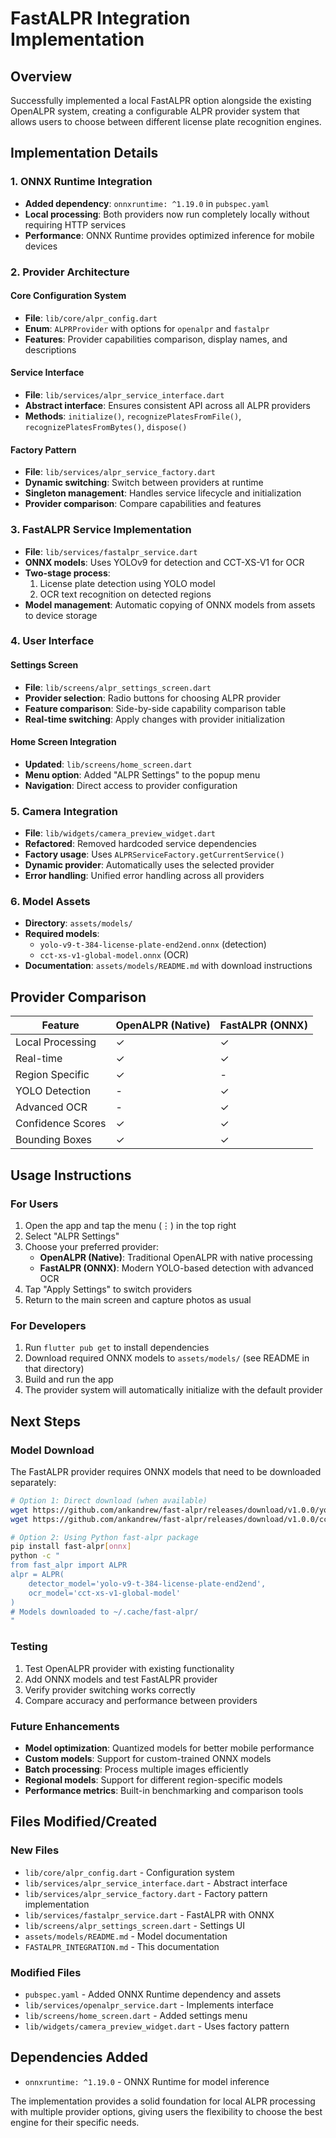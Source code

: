 # FastALPR Integration Implementation

## Overview

Successfully implemented a local FastALPR option alongside the existing OpenALPR system, creating a configurable ALPR provider system that allows users to choose between different license plate recognition engines.

## Implementation Details

### 1. ONNX Runtime Integration
- **Added dependency**: `onnxruntime: ^1.19.0` in `pubspec.yaml`
- **Local processing**: Both providers now run completely locally without requiring HTTP services
- **Performance**: ONNX Runtime provides optimized inference for mobile devices

### 2. Provider Architecture

#### Core Configuration System
- **File**: `lib/core/alpr_config.dart`
- **Enum**: `ALPRProvider` with options for `openalpr` and `fastalpr`
- **Features**: Provider capabilities comparison, display names, and descriptions

#### Service Interface
- **File**: `lib/services/alpr_service_interface.dart`
- **Abstract interface**: Ensures consistent API across all ALPR providers
- **Methods**: `initialize()`, `recognizePlatesFromFile()`, `recognizePlatesFromBytes()`, `dispose()`

#### Factory Pattern
- **File**: `lib/services/alpr_service_factory.dart`
- **Dynamic switching**: Switch between providers at runtime
- **Singleton management**: Handles service lifecycle and initialization
- **Provider comparison**: Compare capabilities and features

### 3. FastALPR Service Implementation
- **File**: `lib/services/fastalpr_service.dart`
- **ONNX models**: Uses YOLOv9 for detection and CCT-XS-V1 for OCR
- **Two-stage process**:
  1. License plate detection using YOLO model
  2. OCR text recognition on detected regions
- **Model management**: Automatic copying of ONNX models from assets to device storage

### 4. User Interface

#### Settings Screen
- **File**: `lib/screens/alpr_settings_screen.dart`
- **Provider selection**: Radio buttons for choosing ALPR provider
- **Feature comparison**: Side-by-side capability comparison table
- **Real-time switching**: Apply changes with provider initialization

#### Home Screen Integration
- **Updated**: `lib/screens/home_screen.dart`
- **Menu option**: Added "ALPR Settings" to the popup menu
- **Navigation**: Direct access to provider configuration

### 5. Camera Integration
- **File**: `lib/widgets/camera_preview_widget.dart`
- **Refactored**: Removed hardcoded service dependencies
- **Factory usage**: Uses `ALPRServiceFactory.getCurrentService()`
- **Dynamic provider**: Automatically uses the selected provider
- **Error handling**: Unified error handling across all providers

### 6. Model Assets
- **Directory**: `assets/models/`
- **Required models**:
  - `yolo-v9-t-384-license-plate-end2end.onnx` (detection)
  - `cct-xs-v1-global-model.onnx` (OCR)
- **Documentation**: `assets/models/README.md` with download instructions

## Provider Comparison

| Feature | OpenALPR (Native) | FastALPR (ONNX) |
|---------|-------------------|-----------------|
| Local Processing | ✓ | ✓ |
| Real-time | ✓ | ✓ |
| Region Specific | ✓ | - |
| YOLO Detection | - | ✓ |
| Advanced OCR | - | ✓ |
| Confidence Scores | ✓ | ✓ |
| Bounding Boxes | ✓ | ✓ |

## Usage Instructions

### For Users
1. Open the app and tap the menu (⋮) in the top right
2. Select "ALPR Settings"
3. Choose your preferred provider:
   - **OpenALPR (Native)**: Traditional OpenALPR with native processing
   - **FastALPR (ONNX)**: Modern YOLO-based detection with advanced OCR
4. Tap "Apply Settings" to switch providers
5. Return to the main screen and capture photos as usual

### For Developers
1. Run `flutter pub get` to install dependencies
2. Download required ONNX models to `assets/models/` (see README in that directory)
3. Build and run the app
4. The provider system will automatically initialize with the default provider

## Next Steps

### Model Download
The FastALPR provider requires ONNX models that need to be downloaded separately:

```bash
# Option 1: Direct download (when available)
wget https://github.com/ankandrew/fast-alpr/releases/download/v1.0.0/yolo-v9-t-384-license-plate-end2end.onnx
wget https://github.com/ankandrew/fast-alpr/releases/download/v1.0.0/cct-xs-v1-global-model.onnx

# Option 2: Using Python fast-alpr package
pip install fast-alpr[onnx]
python -c "
from fast_alpr import ALPR
alpr = ALPR(
    detector_model='yolo-v9-t-384-license-plate-end2end',
    ocr_model='cct-xs-v1-global-model'
)
# Models downloaded to ~/.cache/fast-alpr/
"
```

### Testing
1. Test OpenALPR provider with existing functionality
2. Add ONNX models and test FastALPR provider
3. Verify provider switching works correctly
4. Compare accuracy and performance between providers

### Future Enhancements
- **Model optimization**: Quantized models for better mobile performance
- **Custom models**: Support for custom-trained ONNX models
- **Batch processing**: Process multiple images efficiently
- **Regional models**: Support for different region-specific models
- **Performance metrics**: Built-in benchmarking and comparison tools

## Files Modified/Created

### New Files
- `lib/core/alpr_config.dart` - Configuration system
- `lib/services/alpr_service_interface.dart` - Abstract interface
- `lib/services/alpr_service_factory.dart` - Factory pattern implementation
- `lib/services/fastalpr_service.dart` - FastALPR with ONNX
- `lib/screens/alpr_settings_screen.dart` - Settings UI
- `assets/models/README.md` - Model documentation
- `FASTALPR_INTEGRATION.md` - This documentation

### Modified Files
- `pubspec.yaml` - Added ONNX Runtime dependency and assets
- `lib/services/openalpr_service.dart` - Implements interface
- `lib/screens/home_screen.dart` - Added settings menu
- `lib/widgets/camera_preview_widget.dart` - Uses factory pattern

## Dependencies Added
- `onnxruntime: ^1.19.0` - ONNX Runtime for model inference

The implementation provides a solid foundation for local ALPR processing with multiple provider options, giving users the flexibility to choose the best engine for their specific needs.